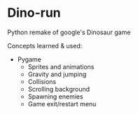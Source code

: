 # Dino-run
Python remake of google's Dinosaur game

Concepts learned & used:
- Pygame
  - Sprites and animations
  - Gravity and jumping
  - Collisions 
  - Scrolling background
  - Spawning enemies
  - Game exit/restart menu
